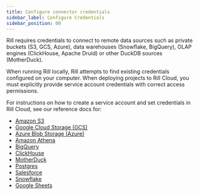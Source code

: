 ```yaml
---
title: Configure connector credentials
sidebar_label: Configure Credentials
sidebar_position: 00
---
```


Rill requires credentials to connect to remote data sources such as private buckets (S3, GCS, Azure), data warehouses (Snowflake, BigQuery), OLAP engines (ClickHouse, Apache Druid) or other DuckDB sources (MotherDuck).

When running Rill locally, Rill attempts to find existing credentials configured on your computer. When deploying projects to Rill Cloud, you must explicitly provide service account credentials with correct access permissions.

For instructions on how to create a service account and set credentials in Rill Cloud, see our reference docs for:

- [Amazon S3](../../reference/connectors/s3.md) 
- [Google Cloud Storage (GCS)](../../reference/connectors/gcs.md)
- [Azure Blob Storage (Azure)](../../reference/connectors/azure.md)
- [Amazon Athena](../../reference/connectors/athena.md)
- [BigQuery](../../reference/connectors/bigquery.md)
- [ClickHouse](../../reference/olap-engines/clickhouse.md)
- [MotherDuck](../../reference/connectors/motherduck.md)
- [Postgres](../../reference/connectors/postgres.md)
- [Salesforce](../../reference/connectors/salesforce.md)
- [Snowflake](../../reference/connectors/snowflake.md)
- [Google Sheets](../../reference/connectors/googlesheets.md)



